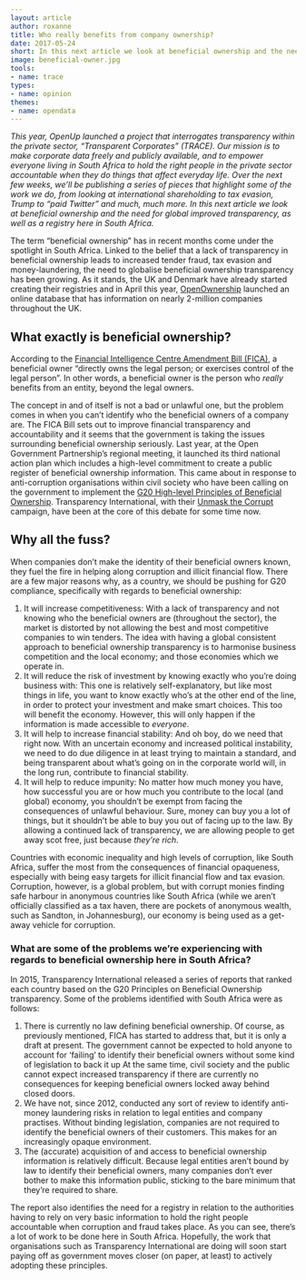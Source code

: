 ```yaml
---
layout: article
author: roxanne
title: Who really benefits from company ownership?
date: 2017-05-24
short: In this next article we look at beneficial ownership and the need for global improved transparency, as well as a registry here in South Africa.
image: beneficial-owner.jpg
tools:
- name: trace 
types:
- name: opinion
themes:
- name: opendata
---
```


_This year, OpenUp launched a project that interrogates transparency within the private sector, “Transparent Corporates” (TRACE). Our mission is to make corporate data freely and publicly available, and to empower everyone living in South Africa to hold the right people in the private sector accountable when they do things that affect everyday life. Over the next few weeks, we’ll be publishing a series of pieces that highlight some of the work we do, from looking at international shareholding to tax evasion, Trump to “paid Twitter” and much, much more. In this next article we look at beneficial ownership and the need for global improved transparency, as well as a registry here in South Africa._

The term “beneficial ownership” has in recent months come under the spotlight in South Africa. Linked to the belief that a lack of transparency in beneficial ownership leads to increased tender fraud, tax evasion and money-laundering, the need to globalise beneficial ownership transparency has been growing. As it stands, the UK and Denmark have already started creating their registries and in April this year, [OpenOwnership](https://register.openownership.org/) launched an online database that has information on nearly 2-million companies throughout the UK. 

## What exactly is beneficial ownership?

According to the [Financial Intelligence Centre Amendment Bill (FICA)](https://www.fic.gov.za/Documents/FIC%20Amendment%20Bill%20B-Bill.pdf), a beneficial owner “directly owns the legal person; or exercises control of the legal person”. In other words, a beneficial owner is the person who _really_ benefits from an entity, beyond the legal owners. 

The concept in and of itself is not a bad or unlawful one, but the problem comes in when you can’t identify who the beneficial owners of a company are. The FICA Bill sets out to improve financial transparency and accountability and it seems that the government is taking the issues surrounding beneficial ownership seriously. Last year, at the Open Government Partnership’s regional meeting, it launched its third national action plan which includes a high-level commitment to create a public register of beneficial ownership information. This came about in response to anti-corruption organisations within civil society who have been calling on the government to implement the [G20 High-level Principles of Beneficial Ownership](http://www.transparency.org/files/content/publication/2015_BOCountryReport_South_Africa.pdf). Transparency International, with their [Unmask the Corrupt](https://unmaskthecorrupt.org/) campaign, have been at the core of this debate for some time now. 

## Why all the fuss?

When companies don’t make the identity of their beneficial owners known, they fuel the fire in helping along corruption and illicit financial flow. There are a few major reasons why, as a country, we should be pushing for G20 compliance, specifically with regards to beneficial ownership:

1. It will increase competitiveness: With a lack of transparency and not knowing who the beneficial owners are (throughout the sector), the market is distorted by not allowing the best and most competitive companies to win tenders. The idea with having a global consistent approach to beneficial ownership transparency is to harmonise business competition and the local economy; and those economies which we operate in. 
2. It will reduce the risk of investment by knowing exactly who you’re doing business with: This one is relatively self-explanatory, but like most things in life, you want to know exactly who’s at the other end of the line, in order to protect your investment and make smart choices. This too will benefit the economy. However, this will only happen if the information is made accessible to _everyone_. 
3. It will help to increase financial stability: And oh boy, do we need that right now. With an uncertain economy and increased political instability, we need to do due diligence in at least trying to maintain a standard, and being transparent about what’s going on in the corporate world will, in the long run, contribute to financial stability. 
4. It will help to reduce impunity: No matter how much money you have, how successful you are or how much you contribute to the local (and global) economy, you shouldn’t be exempt from facing the consequences of unlawful behaviour. Sure, money can buy you a lot of things, but it shouldn’t be able to buy you out of facing up to the law. By allowing a continued lack of transparency, we are allowing people to get away scot free, just because _they’re rich_. 

Countries with economic inequality and high levels of corruption, like South Africa, suffer the most from the consequences of financial opaqueness, especially with being easy targets for illicit financial flow and tax evasion. Corruption, however, is a global problem, but with corrupt monies finding safe harbour in anonymous countries like South Africa (while we aren’t officially classified as a tax haven, there are pockets of anonymous wealth, such as Sandton, in Johannesburg), our economy is being used as a get-away vehicle for corruption. 

### What are some of the problems we’re experiencing with regards to beneficial ownership here in South Africa? 

In 2015, Transparency International released a series of reports that ranked each country based on the G20 Principles on Beneficial Ownership transparency. Some of the problems identified with South Africa were as follows:

1. There is currently no law defining beneficial ownership. Of course, as previously mentioned, FICA has started to address that, but it is only a draft at present. The government cannot be expected to hold anyone to account for ‘failing’ to identify their beneficial owners without some kind of legislation to back it up At the same time, civil society and the public cannot expect increased transparency if there are currently no consequences for keeping beneficial owners locked away behind closed doors. 
2. We have not, since 2012, conducted any sort of review to identify anti-money laundering risks in relation to legal entities and company practises. Without binding legislation, companies are not required to identify the beneficial owners of their customers. This makes for an increasingly opaque environment. 
3. The (accurate) acquisition of and access to beneficial ownership information is relatively difficult. Because legal entities aren’t bound by law to identify their beneficial owners, many companies don’t ever bother to make this information public, sticking to the bare minimum that they’re required to share. 

The report also identifies the need for a registry in relation to the authorities having to rely on very basic information to hold the right people accountable when corruption and fraud takes place. As you can see, there’s a lot of work to be done here in South Africa. Hopefully, the work that organisations such as Transparency International are doing will soon start paying off as government moves closer (on paper, at least) to actively adopting these principles. 







